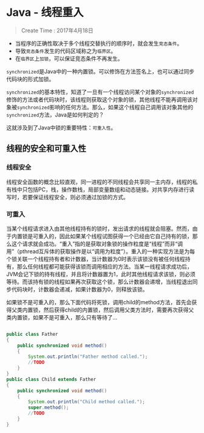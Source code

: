 
# Java - 线程重入

> Create Time : 2017年4月18日 

* 当程序的正确性取决于多个线程交替执行的顺序时，就会发生`竞态条件`。
* 导致`竞态条件`发生的代码区域称之为`临界区`。
* 在`临界区`上`加锁`，可以保证竞态条件不再发生。

`synchronized`是Java中的一种内置锁。可以修饰在方法签名上，也可以通过同步代码块的形式加锁。

`synchronized`的基本特性，知道了一旦有一个线程访问某个对象的`synchronized`修饰的方法或者代码块时，该线程则获取这个对象的锁，其他线程不能再调用该对象被`synchronized`影响的任何方法。那么，如果这个线程自己调用该对象其他的`synchronized`方法，Java是如何判定的？

这就涉及到了Java中锁的重要特性：`可重入性`。

## 线程的安全和可重入性

### 线程安全

线程安全函数的概念比较直观，同一进程的不同线程会共享同一主内存，线程的私有栈中只包括PC，栈，操作数栈，局部变量数组和动态链接。对共享内存进行读写时，若要保证线程安全，则必须通过加锁的方式。

### 可重入

当某个线程请求进入由其他线程持有的锁时，发出请求的线程就会阻塞。然而，由于内置锁是可重入的，因此如果某个线程试图获得一个已经由它自己持有的锁，那么这个请求就会成功。“重入”指的是获取对象锁的操作粒度是“线程”而非“调用”（pthread互斥体的获取操作是以“调用为粒度”）。重入的一种实现方法是为每个锁关联一个线程持有者和计数器，当计数器为0时表示该锁没有被任何线程持有，那么任何线程都可能获得该锁而调用相应的方法。当某一线程请求成功后，JVM会记下锁的持有线程，并且将计数器置为1，此时其他线程请求该锁，则必须等待。而该持有锁的线程如果再次获取这个锁，那么计数器会递增，当线程退出同步代码块时，计数器会递减，如果计数器为0，则释放该锁。

如果锁不是可重入的，那么下面代码将死锁，调用child的method方法，首先会获得父类内置锁，然后获得child的内置锁，然后调用父类方法时，需要再次获得父类内置锁，如果不是可重入，那么只有等待了...


```Java

public class Father
{
	public synchronized void method()
	{
		System.out.println("Father method called.");
		//TODO
	}
}
public class Child extends Father
{
	public synchronized void method()
	{
		System.out.println("Child method called.");
		super.method();
		//TODO
	}
}
```
